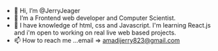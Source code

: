 - 👋 Hi, I’m @JerryJeager
- 👀 I’m a Frontend web developer and Computer Scientist.
- 🌱 I have knowledge of html, css and Javascript. I'm learning React.js and i'm open to working on real live web based projects.
- 📫 How to reach me ...email => amadijerry823@gmail.com

<!---
JerryJeager/JerryJeager is a ✨ special ✨ repository because its `README.md` (this file) appears on your GitHub profile.
You can click the Preview link to take a look at your changes.
--->
